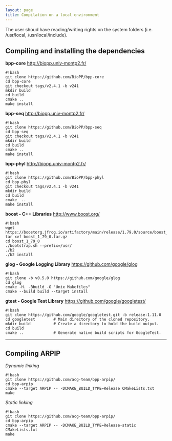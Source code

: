 ```yaml
---
layout: page
title: Compilation on a local environment
---
```


The user shoud have reading/writing rights on the system folders (i.e. /usr/local, /usr/local/include).


## Compiling and installing the dependencies


**bpp-core** http://biopp.univ-montp2.fr/

```
#!bash
git clone https://github.com/BioPP/bpp-core
cd bpp-core
git checkout tags/v2.4.1 -b v241
mkdir build
cd build
cmake ..
make install
```

**bpp-seq** http://biopp.univ-montp2.fr/

```
#!bash
git clone https://github.com/BioPP/bpp-seq
cd bpp-seq
git checkout tags/v2.4.1 -b v241
mkdir build
cd build
cmake ..
make install
```

**bpp-phyl**  http://biopp.univ-montp2.fr/

```
#!bash
git clone https://github.com/BioPP/bpp-phyl
cd bpp-phyl
git checkout tags/v2.4.1 -b v241
mkdir build
cd build
cmake  ..
make install
```

**boost - C++ Libraries** http://www.boost.org/

```
#!bash
wget https://boostorg.jfrog.io/artifactory/main/release/1.79.0/source/boost_1_79_0.tar.gz
tar xvf boost_1_79_0.tar.gz
cd boost_1_79_0
./bootstrap.sh --prefix=/usr/
./b2 
./b2 install 
```


**glog - Google Logging Library** https://github.com/google/glog

```
#!bash
git clone -b v0.5.0 https://github.com/google/glog
cd glog
cmake -H. -Bbuild -G "Unix Makefiles"
cmake --build build --target install

```

**gtest - Google Test Library** https://github.com/google/googletest/

```
#!bash
git clone https://github.com/google/googletest.git -b release-1.11.0
cd googletest        # Main directory of the cloned repository.
mkdir build          # Create a directory to hold the build output.
cd build
cmake ..             # Generate native build scripts for GoogleTest.
```



---

## Compiling ARPIP


*Dynamic linking*
```
#!bash
git clone https://github.com/acg-team/bpp-arpip/
cd bpp-arpip
cmake --target ARPIP -- -DCMAKE_BUILD_TYPE=Release CMakeLists.txt
make
```

*Static linking* 
```
#!bash
git clone https://github.com/acg-team/bpp-arpip/
cd bpp-arpip
cmake --target ARPIP -- -DCMAKE_BUILD_TYPE=Release-static CMakeLists.txt
make
```

